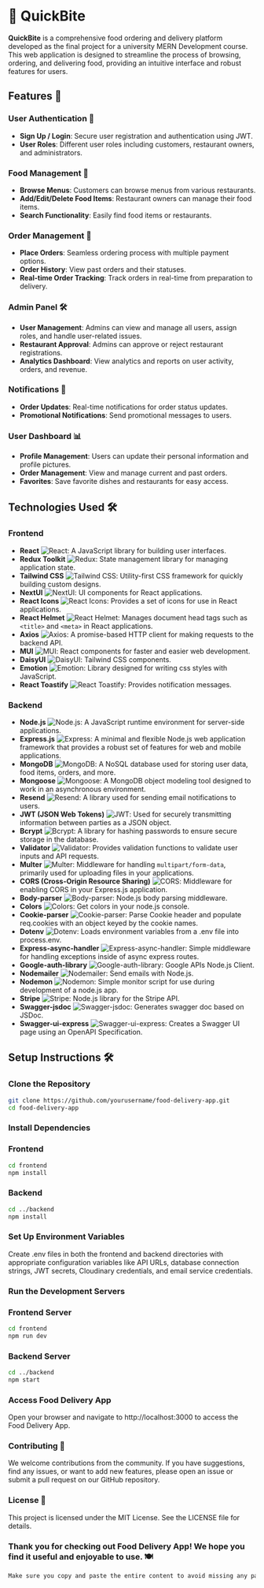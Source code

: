 # 🍕 QuickBite
**QuickBite** is a comprehensive food ordering and delivery platform developed as the final project for a university MERN Development course. This web application is designed to streamline the process of browsing, ordering, and delivering food, providing an intuitive interface and robust features for users.

## Features 🚀

### User Authentication 🔐
- **Sign Up / Login**: Secure user registration and authentication using JWT.
- **User Roles**: Different user roles including customers, restaurant owners, and administrators.

### Food Management 🍔
- **Browse Menus**: Customers can browse menus from various restaurants.
- **Add/Edit/Delete Food Items**: Restaurant owners can manage their food items.
- **Search Functionality**: Easily find food items or restaurants.

### Order Management 🛒
- **Place Orders**: Seamless ordering process with multiple payment options.
- **Order History**: View past orders and their statuses.
- **Real-time Order Tracking**: Track orders in real-time from preparation to delivery.

### Admin Panel 🛠️
- **User Management**: Admins can view and manage all users, assign roles, and handle user-related issues.
- **Restaurant Approval**: Admins can approve or reject restaurant registrations.
- **Analytics Dashboard**: View analytics and reports on user activity, orders, and revenue.

### Notifications 🔔
- **Order Updates**: Real-time notifications for order status updates.
- **Promotional Notifications**: Send promotional messages to users.

### User Dashboard 📊
- **Profile Management**: Users can update their personal information and profile pictures.
- **Order Management**: View and manage current and past orders.
- **Favorites**: Save favorite dishes and restaurants for easy access.

## Technologies Used 🛠️

### Frontend
- **React** ![React](https://img.shields.io/badge/-React-61DAFB?style=flat-square&logo=react&logoColor=white): A JavaScript library for building user interfaces.
- **Redux Toolkit** ![Redux](https://img.shields.io/badge/-Redux-764ABC?style=flat-square&logo=redux&logoColor=white): State management library for managing application state.
- **Tailwind CSS** ![Tailwind CSS](https://img.shields.io/badge/-Tailwind%20CSS-38B2AC?style=flat-square&logo=tailwind-css&logoColor=white): Utility-first CSS framework for quickly building custom designs.
- **NextUI** ![NextUI](https://img.shields.io/badge/-NextUI-000000?style=flat-square&logo=next.js&logoColor=white): UI components for React applications.
- **React Icons** ![React Icons](https://img.shields.io/badge/-React%20Icons-61DAFB?style=flat-square&logo=react&logoColor=white): Provides a set of icons for use in React applications.
- **React Helmet** ![React Helmet](https://img.shields.io/badge/-React%20Helmet-61DAFB?style=flat-square&logo=react&logoColor=white): Manages document head tags such as `<title>` and `<meta>` in React applications.
- **Axios** ![Axios](https://img.shields.io/badge/-Axios-5A29E4?style=flat-square&logo=axios&logoColor=white): A promise-based HTTP client for making requests to the backend API.
- **MUI** ![MUI](https://img.shields.io/badge/-MUI-007FFF?style=flat-square&logo=mui&logoColor=white): React components for faster and easier web development.
- **DaisyUI** ![DaisyUI](https://img.shields.io/badge/-DaisyUI-0088CC?style=flat-square&logo=daisyui&logoColor=white): Tailwind CSS components.
- **Emotion** ![Emotion](https://img.shields.io/badge/-Emotion-DB7093?style=flat-square&logo=emotion&logoColor=white): Library designed for writing css styles with JavaScript.
- **React Toastify** ![React Toastify](https://img.shields.io/badge/-React%20Toastify-FF5F6D?style=flat-square&logo=react&logoColor=white): Provides notification messages.

### Backend
- **Node.js** ![Node.js](https://img.shields.io/badge/-Node.js-339933?style=flat-square&logo=node.js&logoColor=white): A JavaScript runtime environment for server-side applications.
- **Express.js** ![Express](https://img.shields.io/badge/-Express.js-000000?style=flat-square&logo=express&logoColor=white): A minimal and flexible Node.js web application framework that provides a robust set of features for web and mobile applications.
- **MongoDB** ![MongoDB](https://img.shields.io/badge/-MongoDB-47A248?style=flat-square&logo=mongodb&logoColor=white): A NoSQL database used for storing user data, food items, orders, and more.
- **Mongoose** ![Mongoose](https://img.shields.io/badge/-Mongoose-47A248?style=flat-square&logo=mongodb&logoColor=white): A MongoDB object modeling tool designed to work in an asynchronous environment.
- **Resend** ![Resend](https://img.shields.io/badge/-Resend-FF6F61?style=flat-square&logo=resend&logoColor=white): A library used for sending email notifications to users.
- **JWT (JSON Web Tokens)** ![JWT](https://img.shields.io/badge/-JWT-000000?style=flat-square&logo=json-web-tokens&logoColor=white): Used for securely transmitting information between parties as a JSON object.
- **Bcrypt** ![Bcrypt](https://img.shields.io/badge/-Bcrypt-FFCA28?style=flat-square&logo=bcrypt&logoColor=white): A library for hashing passwords to ensure secure storage in the database.
- **Validator** ![Validator](https://img.shields.io/badge/-Validator-0052CC?style=flat-square&logo=validator&logoColor=white): Provides validation functions to validate user inputs and API requests.
- **Multer** ![Multer](https://img.shields.io/badge/-Multer-FF4B4B?style=flat-square&logo=multer&logoColor=white): Middleware for handling `multipart/form-data`, primarily used for uploading files in your applications.
- **CORS (Cross-Origin Resource Sharing)** ![CORS](https://img.shields.io/badge/-CORS-009688?style=flat-square&logo=cors&logoColor=white): Middleware for enabling CORS in your Express.js application.
- **Body-parser** ![Body-parser](https://img.shields.io/badge/-Body--parser-3C873A?style=flat-square&logo=body-parser&logoColor=white): Node.js body parsing middleware.
- **Colors** ![Colors](https://img.shields.io/badge/-Colors-FF5733?style=flat-square&logo=colors&logoColor=white): Get colors in your node.js console.
- **Cookie-parser** ![Cookie-parser](https://img.shields.io/badge/-Cookie--parser-F4B400?style=flat-square&logo=cookie-parser&logoColor=white): Parse Cookie header and populate req.cookies with an object keyed by the cookie names.
- **Dotenv** ![Dotenv](https://img.shields.io/badge/-Dotenv-ECD53F?style=flat-square&logo=dotenv&logoColor=white): Loads environment variables from a .env file into process.env.
- **Express-async-handler** ![Express-async-handler](https://img.shields.io/badge/-Express--async--handler-4CAF50?style=flat-square&logo=express&logoColor=white): Simple middleware for handling exceptions inside of async express routes.
- **Google-auth-library** ![Google-auth-library](https://img.shields.io/badge/-Google--auth--library-4285F4?style=flat-square&logo=google&logoColor=white): Google APIs Node.js Client.
- **Nodemailer** ![Nodemailer](https://img.shields.io/badge/-Nodemailer-48C9B0?style=flat-square&logo=nodemailer&logoColor=white): Send emails with Node.js.
- **Nodemon** ![Nodemon](https://img.shields.io/badge/-Nodemon-76D7C4?style=flat-square&logo=nodemon&logoColor=white): Simple monitor script for use during development of a node.js app.
- **Stripe** ![Stripe](https://img.shields.io/badge/-Stripe-6772E5?style=flat-square&logo=stripe&logoColor=white): Node.js library for the Stripe API.
- **Swagger-jsdoc** ![Swagger-jsdoc](https://img.shields.io/badge/-Swagger--jsdoc-85EA2D?style=flat-square&logo=swagger&logoColor=white): Generates swagger doc based on JSDoc.
- **Swagger-ui-express** ![Swagger-ui-express](https://img.shields.io/badge/-Swagger--ui--express-85EA2D?style=flat-square&logo=swagger&logoColor=white): Creates a Swagger UI page using an OpenAPI Specification.

## Setup Instructions 🛠️

### Clone the Repository

```sh
git clone https://github.com/yourusername/food-delivery-app.git
cd food-delivery-app
```


### Install Dependencies
   ### Frontend
   
```sh
cd frontend
npm install
```

### Backend
 ```sh
cd ../backend
npm install
```

### Set Up Environment Variables
Create .env files in both the frontend and backend directories with appropriate configuration variables like API URLs, database connection strings, JWT secrets, Cloudinary credentials, and email service credentials.

### Run the Development Servers
  ### Frontend Server
  ```sh
cd frontend
npm run dev
 ```
 ### Backend Server
   ```sh
cd ../backend
npm start
 ```
### Access Food Delivery App
  Open your browser and navigate to http://localhost:3000 to access the Food Delivery App.

### Contributing 🤝
  We welcome contributions from the community. If you have suggestions, find any issues, or want to add new features, please open an issue or submit a pull request on our GitHub repository.

### License 📄
  This project is licensed under the MIT License. See the LICENSE file for details.

### Thank you for checking out Food Delivery App! We hope you find it useful and enjoyable to use. 🍽️
  ```css
Make sure you copy and paste the entire content to avoid missing any part of the markdown syntax. This should ensure that the code blocks and other markdown elements render correctly in your README file.
  ```
    

